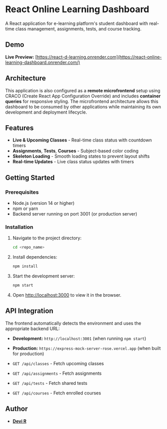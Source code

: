 # React Online Learning Dashboard

A React application for e-learning platform's student dashboard with real-time class management, assignments, tests, and course tracking.

## Demo

**Live Preview:** [https://react-d-learning.onrender.com](https://react-online-learning-dashboard.onrender.com/)

## Architecture

This application is also configured as a **remote microfrontend** setup using CRACO (Create React App Configuration Override) and includes **container queries** for responsive styling. The microfrontend architecture allows this dashboard to be consumed by other applications while maintaining its own development and deployment lifecycle.

## Features

- **Live & Upcoming Classes** - Real-time class status with countdown timers
- **Assignments**, **Tests**, **Courses** - Subject-based color coding
- **Skeleton Loading** - Smooth loading states to prevent layout shifts
- **Real-time Updates** - Live class status updates with timers

## Getting Started

### Prerequisites

- Node.js (version 14 or higher)
- npm or yarn
- Backend server running on port 3001 (or production server)

### Installation

1. Navigate to the project directory:

   ```bash
   cd <repo_name>
   ```

2. Install dependencies:

   ```bash
   npm install
   ```

3. Start the development server:

   ```bash
   npm start
   ```

4. Open [http://localhost:3000](http://localhost:3000) to view it in the browser.

## API Integration

The frontend automatically detects the environment and uses the appropriate backend URL:

- **Development:** `http://localhost:3001` (when running `npm start`)
- **Production:** `https://express-mock-server-rose.vercel.app` (when built for production)

- `GET /api/classes` - Fetch upcoming classes
- `GET /api/assignments` - Fetch assignments
- `GET /api/tests` - Fetch shared tests
- `GET /api/courses` - Fetch enrolled courses

## Author

- **[Devi R](https://www.linkedin.com/in/devi-r-06bb94a7)**
